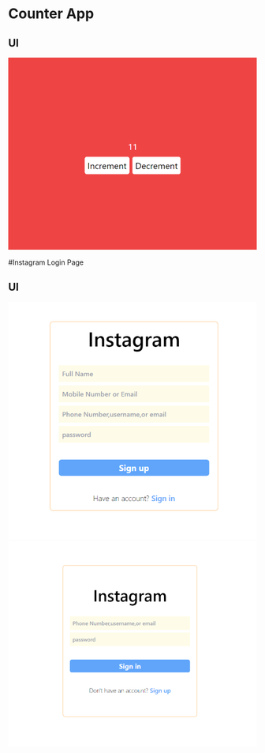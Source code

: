 # Counter App
## UI
<img src="https://github.com/pappukr034/Assignment/blob/main/CounterApp/Screenshot%202024-05-15%20163951.png" alt="img" />


#Instagram Login Page 
## UI

<img src="https://github.com/pappukr034/Assignment/blob/main/InstagramLoginPage/Screenshot%202024-05-15%20164103.png" alt="img" />
<img src="https://github.com/pappukr034/Assignment/blob/main/InstagramLoginPage/Screenshot%202024-05-15%20164053.png" alt="img" />

